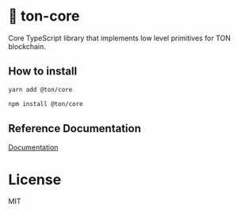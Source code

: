 # 💎 ton-core

Core TypeScript library that implements low level primitives for TON blockchain.

## How to install

```bash
yarn add @ton/core
```
```bash
npm install @ton/core
```

## Reference Documentation

[Documentation](https://ton-org.github.io/ton-core/)

# License

MIT
